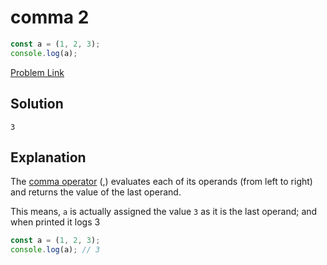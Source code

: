 # comma 2

```js
const a = (1, 2, 3);
console.log(a);
```

[Problem Link](https://bigfrontend.dev/quiz/comma-2)

## Solution

```
3
```

## Explanation

The [comma operator](https://developer.mozilla.org/en-US/docs/Web/JavaScript/Reference/Operators/Comma_Operator) (,) evaluates each of its operands (from left to right) and returns the value of the last operand.

This means, `a` is actually assigned the value `3` as it is the last operand; and when printed it logs 3

```javascript
const a = (1, 2, 3);
console.log(a); // 3
```

